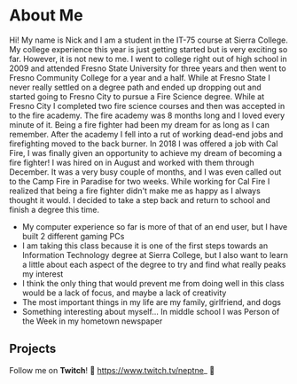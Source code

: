 # About Me
  
  Hi! My name is Nick and I am a student in the IT-75 course at Sierra College. My college experience this year is just getting started but is very exciting so far. However, it is not new to me. I went to college right out of high school in 2009 and attended Fresno State University for three years and then went to Fresno Community College for a year and a half. While at Fresno State I never really settled on a degree path and ended up dropping out and started going to Fresno City to pursue a Fire Science degree. While at Fresno City I completed two fire science courses and then was accepted in to the fire academy. The fire academy was 8 months long and I loved every minute of it. Being a fire fighter had been my dream for as long as I can remember. After the academy I fell into a rut of working dead-end jobs and firefighting moved to the back burner. In 2018 I was offered a job with Cal Fire, I was finally given an opportunity to achieve my dream of becoming a fire fighter! I was hired on in August and worked with them through December. It was a very busy couple of months, and I was even called out to the Camp Fire in Paradise for two weeks. While working for Cal Fire I realized that being a fire fighter didn't make me as happy as I always thought it would. I decided to take a step back and return to school and finish a degree this time. 

 * My computer experience so far is more of that of an end user, but I have built 2 different gaming PCs
 * I am taking this class because it is one of the first steps towards an Information Technology degree at Sierra College, but I also want     to learn a little about each aspect of the degree to try and find what really peaks my interest
 * I think the only thing that would prevent me from doing well in this class would be a lack of focus, and maybe a lack of creativity
 * The most important things in my life are my family, girlfriend, and dogs
 * Something interesting about myself... In middle school I was Person of the Week in my hometown newspaper

## Projects









Follow me on **Twitch**! :trident: https://www.twitch.tv/neptne_ :trident:
